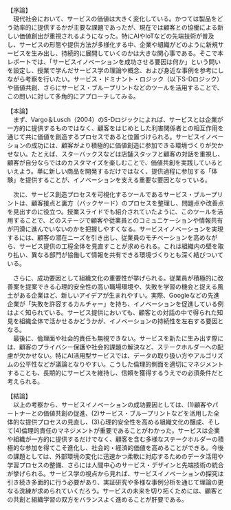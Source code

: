 【序論】  
　現代社会において、サービスの価値は大きく変化している。かつては製品をどう効率的に提供するかが主要な課題であったが、現在では顧客との協働による新しい価値創出が重視されるようになった。特にAIやIoTなどの先端技術が普及し、サービスの形態や提供方法が多様化する中、企業や組織がどのように新規サービスを生み出し、持続的に展開していくのかは大きな関心事である。そこで本レポートでは、「サービスイノベーションを成功させる要因は何か」という問いを設定し、授業で学んだサービス学の理論や概念、および身近な事例を参考にしながら考察を行いたい。サービス・ドミナント・ロジック（以下S-Dロジック）や価値共創、さらにサービス・ブループリントなどのツールを活用することで、この問いに対して多角的にアプローチしてみる。

【本論】  
　まず、Vargo＆Lusch（2004）のS-Dロジックによれば、サービスとは企業が一方的に提供するものではなく、顧客をはじめとした利害関係者との相互作用を通じて共に価値を創造するプロセスであると位置づけられる。サービスイノベーションの成功には、顧客がより積極的に価値創造に参加できる環境づくりが欠かせない。たとえば、スターバックスなどは店舗スタッフと顧客の対話を重視し、顧客が自分ならではのカスタマイズを楽しむことで、価値共創を実践しているといえよう。単に新しい商品を開発するだけではなく、提供過程に参加する「体験」を提供することが、イノベーションを支える重要な要因となっている。

　次に、サービス創造プロセスを可視化するツールであるサービス・ブループリントは、顧客接点と裏方（バックヤード）のプロセスを整理し、問題点や改善点を見出すのに役立つ。授業スライドでも紹介されていたように、このツールを活用することで、どのステージで顧客や従業員とのコミュニケーションや情報共有が円滑に進んでいないのかを把握しやすくなる。サービスイノベーションを実現するには、顧客の潜在ニーズを引き出し、従業員のモチベーションを高めながら、サービス提供の工程全体を見直すことが求められる。これは組織内の壁を取り払い、異なる部門が協働して情報を共有できる環境づくりとも深く結びついている。

　さらに、成功要因として組織文化の重要性が挙げられる。従業員が積極的に改善案を提案できる心理的安全性の高い職場環境や、失敗を学習の機会と捉える風土がある企業ほど、新しいアイデアが生まれやすい。実際、Googleなどの先進企業が「失敗を許容するカルチャー」を持ち、イノベーションを促進している例はよく知られている。サービス提供においても、顧客との対話の中で得られた知見を組織全体で活かせるかどうかが、イノベーションの持続性を左右する要因となる。  
　最後に、倫理面や社会的責任も無視できない。サービスを新たに生み出す際には、顧客のプライバシー保護や社会的課題の解決など、ステークホルダーへの配慮が欠かせない。特にAI活用型サービスでは、データの取り扱い方やアルゴリズムの公平性などが議論となりやすい。こうした倫理的側面を適切にマネジメントすることも、長期的にサービスを維持し、信頼を獲得するうえでの必須条件だと考えられる。

【結論】  
　以上の考察から、サービスイノベーションの成功要因としては、(1)顧客やパートナーとの価値共創の促進、(2)サービス・ブループリントなどを活用した全体的な提供プロセスの見直し、(3)心理的安全性を高める組織文化の醸成、そして(4)倫理的責任のマネジメントが重要であることがわかった。サービスは企業や組織が一方的に提供するだけでなく、顧客を含む多様なステークホルダーの積極的な参加を得てこそ進化し、社会的・経済的価値を高めることができる。今後の課題としては、外部環境の変化に迅速かつ柔軟に対応するためのデータ活用や学習プロセスの整備、さらには人間中心のサービス・デザインと先端技術の統合が挙げられる。サービス学の視点から見れば、サービスイノベーションの探究は引き続き多面的に行う必要があり、実証研究や多様な事例分析を通じて理論の更なる洗練が求められていくだろう。サービスの未来を切り拓くためには、顧客との共創と組織学習の双方をバランスよく進めることが肝要である。